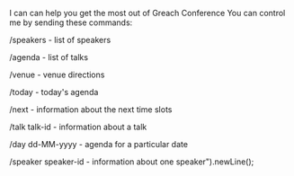 I can can help you get the most out of Greach Conference
You can control me by sending these commands:

/speakers - list of speakers

/agenda - list of talks

/venue - venue directions

/today - today's agenda

/next - information about the next time slots

/talk talk-id - information about a talk

/day dd-MM-yyyy - agenda for a particular date

/speaker speaker-id - information about one speaker").newLine();